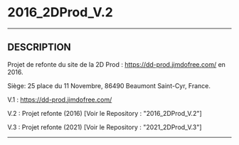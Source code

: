 # 2016_2DProd_V.2

--------------------------------------------------------------------
DESCRIPTION
--------------------------------------------------------------------
Projet de refonte du site de la 2D Prod : https://dd-prod.jimdofree.com/ en 2016.

Siège: 25 place du 11 Novembre, 86490 Beaumont Saint-Cyr, France.

V.1 : https://dd-prod.jimdofree.com/

V.2 : Projet refonte (2016) [Voir le Repository : "2016_2DProd_V.2"]

V.3 : Projet refonte (2021) [Voir le Repository : "2021_2DProd_V.3"]

--------------------------------------------------------------------
